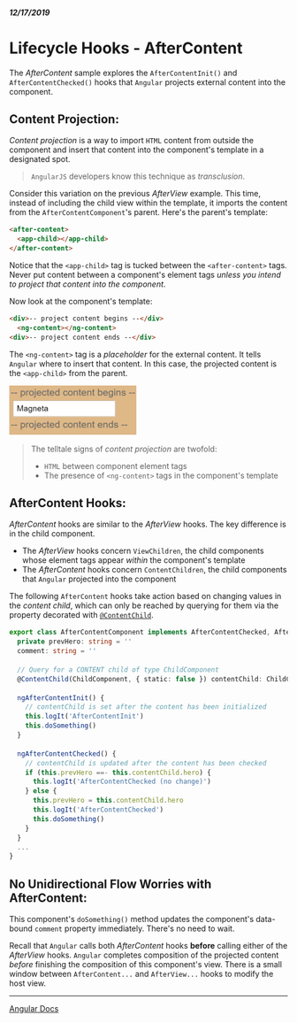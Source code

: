 ##### 12/17/2019
# Lifecycle Hooks - AfterContent
The _AfterContent_ sample explores the `AfterContentInit()` and `AfterContentChecked()` hooks that `Angular` projects external content into the component.

## Content Projection:
_Content projection_ is a way to import `HTML` content from outside the component and insert that content into the component's template in a designated spot.

  > `AngularJS` developers know this technique as _transclusion_.

Consider this variation on the previous _AfterView_ example.  This time, instead of including the child view within the template, it imports the content from the `AfterContentComponent`'s parent.  Here's the parent's template:

```html
<after-content>
  <app-child></app-child>
</after-content>
```

Notice that the `<app-child>` tag is tucked between the `<after-content>` tags.  Never put content between a component's element tags _unless you intend to project that content into the component_.

Now look at the component's template:

```html
<div>-- project content begins --</div>
  <ng-content></ng-content>
<div>-- project content ends --</div>
```

The `<ng-content>` tag is a _placeholder_ for the external content.  It tells `Angular` where to insert that content.  In this case, the projected content is the `<app-child>` from the parent.

![AfterContent](../../../Assets/afterContent.png)

  > The telltale signs of _content projection_ are twofold:
  >   * `HTML` between component element tags
  >   * The presence of `<ng-content>` tags in the component's template

## AfterContent Hooks:
_AfterContent_ hooks are similar to the _AfterView_ hooks.  The key difference is in the child component.
  * The _AfterView_ hooks concern `ViewChildren`, the child components whose element tags appear _within_ the component's template
  * The _AfterContent_ hooks concern `ContentChildren`, the child components that `Angular` projected into the component

The following `AfterContent` hooks take action based on changing values in the _content child_, which can only be reached by querying for them via the property decorated with [`@ContentChild`](https://angular.io/api/core/ContentChild).

```ts
export class AfterContentComponent implements AfterContentChecked, AfterContentInit {
  private prevHero: string = ''
  comment: string = ''

  // Query for a CONTENT child of type ChildComponent
  @ContentChild(ChildComponent, { static: false }) contentChild: ChildComponent

  ngAfterContentInit() {
    // contentChild is set after the content has been initialized
    this.logIt('AfterContentInit')
    this.doSomething()
  }

  ngAfterContentChecked() {
    // contentChild is updated after the content has been checked
    if (this.prevHero ==- this.contentChild.hero) {
      this.logIt('AfterContentChecked (no change)')
    } else {
      this.prevHero = this.contentChild.hero
      this.logIt('AfterContentChecked')
      this.doSomething()
    }
  }
  ...
}
```

## No Unidirectional Flow Worries with AfterContent:
This component's `doSomething()` method updates the component's data-bound `comment` property immediately.  There's no need to wait.

Recall that `Angular` calls both _AfterContent_ hooks **before** calling either of the _AfterView_ hooks. `Angular` completes composition of the projected content _before_ finishing the composition of this component's view.  There is a small window between `AfterContent...` and `AfterView...` hooks to modify the host view.

---

[Angular Docs](https://angular.io/guide/lifecycle-hooks#aftercontent)